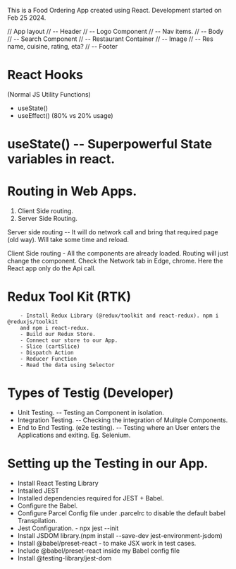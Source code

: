 This is a Food Ordering App created using React. 
Development started on Feb 25 2024.

// App layout
// -- Header
//          -- Logo Component
//          -- Nav items.
// -- Body
            // -- Search Component
            // -- Restaurant Container
                    // -- Image
                    // -- Res name, cuisine, rating, eta?
// -- Footer


# React Hooks
(Normal JS Utility Functions)
 - useState()
 - useEffect()
 (80% vs 20% usage)

# useState() -- Superpowerful State variables in react. 



# Routing in Web Apps.
1. Client Side routing.
2. Server Side Routing.

Server side routing -- It will do network call and bring that required page (old way). Will take some time and reload.

Client Side routing - All the components are already loaded. Routing will just change the component. Check the Network tab in Edge, chrome. Here the React app only do the Api call.


# Redux Tool Kit (RTK)
        - Install Redux Library (@redux/toolkit and react-redux). npm i @reduxjs/toolkit
        and npm i react-redux.
        - Build our Redux Store.
        - Connect our store to our App.
        - Slice (cartSlice)
        - Dispatch Action
        - Reducer Function
        - Read the data using Selector

# Types of Testig (Developer)
 - Unit Testing. -- Testing an Component in isolation.
 - Integration Testing. -- Checking the integration of Mulitple Components.
 - End to End Testing. (e2e testing). -- Testing where an User enters the Applications and exiting. Eg. Selenium. 

# Setting up the Testing in our App.
- Install React Testing Library 
- Intsalled JEST
- Installed dependencies required for JEST + Babel.
- Configure the Babel.
- Configure Parcel Config file under .parcelrc to disable the default babel Transpilation.
- Jest Configuration. - npx jest --init
- Install JSDOM library.(npm install --save-dev jest-environment-jsdom)
- Install @babel/preset-react - to make JSX work in test cases.
- Include @babel/preset-react inside my Babel config file
- Install @testing-library/jest-dom